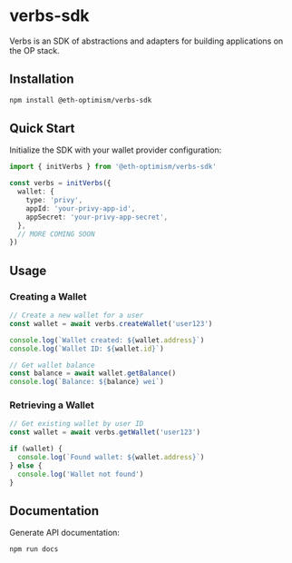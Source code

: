 # verbs-sdk

Verbs is an SDK of abstractions and adapters for building applications on the OP stack.

## Installation

```bash
npm install @eth-optimism/verbs-sdk
```

## Quick Start

Initialize the SDK with your wallet provider configuration:

```typescript
import { initVerbs } from '@eth-optimism/verbs-sdk'

const verbs = initVerbs({
  wallet: {
    type: 'privy',
    appId: 'your-privy-app-id',
    appSecret: 'your-privy-app-secret',
  },
  // MORE COMING SOON
})
```

## Usage

### Creating a Wallet

```typescript
// Create a new wallet for a user
const wallet = await verbs.createWallet('user123')

console.log(`Wallet created: ${wallet.address}`)
console.log(`Wallet ID: ${wallet.id}`)

// Get wallet balance
const balance = await wallet.getBalance()
console.log(`Balance: ${balance} wei`)
```

### Retrieving a Wallet

```typescript
// Get existing wallet by user ID
const wallet = await verbs.getWallet('user123')

if (wallet) {
  console.log(`Found wallet: ${wallet.address}`)
} else {
  console.log('Wallet not found')
}
```

## Documentation

Generate API documentation:

```bash
npm run docs
```
